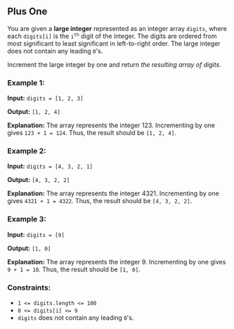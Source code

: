 <h2>Plus One</h2>


<p>You are given a <b>large integer</b> represented as an integer array <code>digits</code>, where each <code>digits[i]</code> 
is the <code>i<sup>th</sup></code> digit of the integer. The digits are ordered from most significant to least significant 
in left-to-right order. The large integer does not contain any leading <code>0</code>'s.</p>

<p>Increment the large integer by one and return <i>the resulting array of digits</i>.</p>


<h3>Example 1:</h3>
<p><b>Input:</b> <code>digits = [1, 2, 3]</code></p>
<p><b>Output:</b> <code>[1, 2, 4]</code></p>
<p><b>Explanation:</b> The array represents the integer 123.
Incrementing by one gives <code>123 + 1 = 124</code>.
Thus, the result should be <code>[1, 2, 4]</code>.</p>

<h3>Example 2:</h3>
<p><b>Input:</b> <code>digits = [4, 3, 2, 1]</code></p>
<p><b>Output:</b> <code>[4, 3, 2, 2]</code></p>
<p><b>Explanation:</b> The array represents the integer 4321.
Incrementing by one gives <code>4321 + 1 = 4322</code>.
Thus, the result should be <code>[4, 3, 2, 2]</code>.</p>

<h3>Example 3:</h3>
<p><b>Input:</b> <code>digits = [9]</code></p>
<p><b>Output:</b> <code>[1, 0]</code></p>
<p><b>Explanation:</b> The array represents the integer 9.
Incrementing by one gives <code>9 + 1 = 10</code>.
Thus, the result should be <code>[1, 0]</code>.</p>

<h3>Constraints:</h3>
<ul>
    <li><code>1 <= digits.length <= 100</code></li>
    <li><code>0 <= digits[i] <= 9</code></li>
    <li><code>digits</code> does not contain any leading <code>0</code>'s.</li>
</ul>